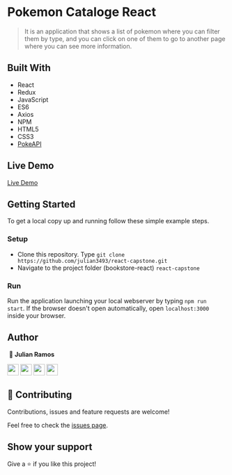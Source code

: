 # Pokemon Cataloge React

> It is an application that shows a list of pokemon where you can filter them by type, and you can click on one of them to go to another page where you can see more information.

## Built With

- React
- Redux
- JavaScript
- ES6
- Axios
- NPM
- HTML5
- CSS3
- [PokeAPI](https://pokeapi.co/)

## Live Demo

[Live Demo](https://julian-react-capstone.herokuapp.com/)

## Getting Started

To get a local copy up and running follow these simple example steps.

### Setup

- Clone this repository. Type `git clone https://github.com/julian3493/react-capstone.git`
- Navigate to the project folder (bookstore-react) `react-capstone`

### Run

Run the application launching your local webserver by typing `npm run start`. If the browser doesn't open automatically, open `localhost:3000` inside your browser.

## Author
​
👤 **Julian Ramos**
​

[<code><img height="26" src="https://cdn.iconscout.com/icon/free/png-256/github-153-675523.png"></code>](https://github.com/julian3493)
[<code><img height="26" src="https://upload.wikimedia.org/wikipedia/sco/thumb/9/9f/Twitter_bird_logo_2012.svg/1200px-Twitter_bird_logo_2012.svg.png"></code>](https://twitter.com/JulianR16893833)
[<code><img height="26" src="https://upload.wikimedia.org/wikipedia/commons/thumb/c/c9/Linkedin.svg/1200px-Linkedin.svg.png"></code>](https://www.linkedin.com/in/julian-ramos-arevalo/)
[<code><img height="26" src="https://upload.wikimedia.org/wikipedia/commons/a/ab/Gmail_Icon.svg"></code>](mailto:julianramosarevalo@gmail.com)

## 🤝 Contributing

Contributions, issues and feature requests are welcome!

Feel free to check the <a href="https://github.com/julian3493/react-capstone/issues"> issues page</a>.

## Show your support

Give a ⭐️ if you like this project!